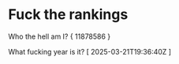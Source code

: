 # Fuck the rankings

Who the hell am I?
{ 11878586 }

What fucking year is it?
[ 2025-03-21T19:36:40Z ]
